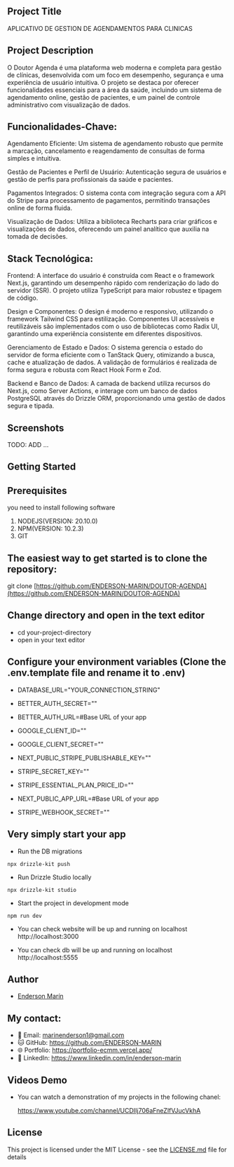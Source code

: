 ## Project Title

APLICATIVO DE GESTION DE AGENDAMENTOS PARA CLINICAS

## Project Description

O Doutor Agenda é uma plataforma web moderna e completa para gestão de clínicas, desenvolvida com um foco em desempenho, segurança e uma experiência de usuário intuitiva. O projeto se destaca por oferecer funcionalidades essenciais para a área da saúde, incluindo um sistema de agendamento online, gestão de pacientes, e um painel de controle administrativo com visualização de dados.

## Funcionalidades-Chave:

Agendamento Eficiente: Um sistema de agendamento robusto que permite a marcação, cancelamento e reagendamento de consultas de forma simples e intuitiva.

Gestão de Pacientes e Perfil de Usuário: Autenticação segura de usuários e gestão de perfis para profissionais da saúde e pacientes.

Pagamentos Integrados: O sistema conta com integração segura com a API do Stripe para processamento de pagamentos, permitindo transações online de forma fluida.

Visualização de Dados: Utiliza a biblioteca Recharts para criar gráficos e visualizações de dados, oferecendo um painel analítico que auxilia na tomada de decisões.

## Stack Tecnológica:

Frontend: A interface do usuário é construída com React e o framework Next.js, garantindo um desempenho rápido com renderização do lado do servidor (SSR). O projeto utiliza TypeScript para maior robustez e tipagem de código.

Design e Componentes: O design é moderno e responsivo, utilizando o framework Tailwind CSS para estilização. Componentes UI acessíveis e reutilizáveis são implementados com o uso de bibliotecas como Radix UI, garantindo uma experiência consistente em diferentes dispositivos.

Gerenciamento de Estado e Dados: O sistema gerencia o estado do servidor de forma eficiente com o TanStack Query, otimizando a busca, cache e atualização de dados. A validação de formulários é realizada de forma segura e robusta com React Hook Form e Zod.

Backend e Banco de Dados: A camada de backend utiliza recursos do Next.js, como Server Actions, e interage com um banco de dados PostgreSQL através do Drizzle ORM, proporcionando uma gestão de dados segura e tipada.

## Screenshots

TODO: ADD ...

## Getting Started

## Prerequisites

you need to install following software

1.  NODEJS(VERSION: 20.10.0)
2.  NPM(VERSION: 10.2.3)
3.  GIT

## The easiest way to get started is to clone the repository:

git clone [https://github.com/ENDERSON-MARIN/DOUTOR-AGENDA](https://github.com/ENDERSON-MARIN/DOUTOR-AGENDA)

## Change directory and open in the text editor

- cd your-project-directory
- open in your text editor

## Configure your environment variables (Clone the .env.template file and rename it to .env)

- DATABASE_URL="YOUR_CONNECTION_STRING"
- BETTER_AUTH_SECRET=""
- BETTER_AUTH_URL=#Base URL of your app

- GOOGLE_CLIENT_ID=""
- GOOGLE_CLIENT_SECRET=""

- NEXT_PUBLIC_STRIPE_PUBLISHABLE_KEY=""
- STRIPE_SECRET_KEY=""
- STRIPE_ESSENTIAL_PLAN_PRICE_ID=""
- NEXT_PUBLIC_APP_URL=#Base URL of your app
- STRIPE_WEBHOOK_SECRET=""

## Very simply start your app

- Run the DB migrations

```
npx drizzle-kit push
```

- Run Drizzle Studio locally

```
npx drizzle-kit studio
```

- Start the project in development mode

```
npm run dev
```

- You can check website will be up and running on localhost
  http://localhost:3000

- You can check db will be up and running on localhost
  http://localhost:5555

## Author

- [Enderson Marín](https://www.marinenderson.com)

## My contact:

- 📧 Email: marinenderson1@gmail.com
- 🐱 GitHub: https://github.com/ENDERSON-MARIN
- 🌐 Portfolio: https://portfolio-ecmm.vercel.app/
- 💼 LinkedIn: https://www.linkedin.com/in/enderson-marin

## Videos Demo

- You can watch a demonstration of my projects in the following chanel:

  https://www.youtube.com/channel/UCDIIj706aFneZlfVJucVkhA

## License

This project is licensed under the MIT License - see the [LICENSE.md](LICENSE.md) file for details
